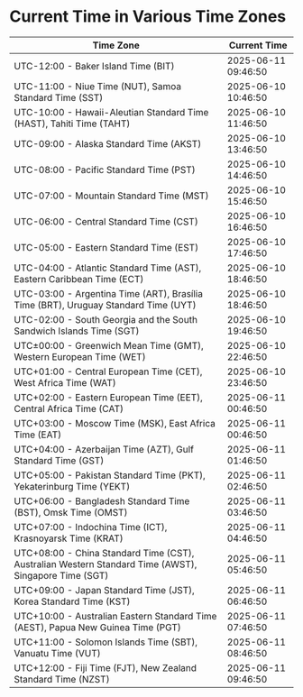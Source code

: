 # Current Time in Various Time Zones

| Time Zone | Current Time |
|-----------|--------------|
| UTC-12:00 - Baker Island Time (BIT) | 2025-06-11 09:46:50 |
| UTC-11:00 - Niue Time (NUT), Samoa Standard Time (SST) | 2025-06-10 10:46:50 |
| UTC-10:00 - Hawaii-Aleutian Standard Time (HAST), Tahiti Time (TAHT) | 2025-06-10 11:46:50 |
| UTC-09:00 - Alaska Standard Time (AKST) | 2025-06-10 13:46:50 |
| UTC-08:00 - Pacific Standard Time (PST) | 2025-06-10 14:46:50 |
| UTC-07:00 - Mountain Standard Time (MST) | 2025-06-10 15:46:50 |
| UTC-06:00 - Central Standard Time (CST) | 2025-06-10 16:46:50 |
| UTC-05:00 - Eastern Standard Time (EST) | 2025-06-10 17:46:50 |
| UTC-04:00 - Atlantic Standard Time (AST), Eastern Caribbean Time (ECT) | 2025-06-10 18:46:50 |
| UTC-03:00 - Argentina Time (ART), Brasília Time (BRT), Uruguay Standard Time (UYT) | 2025-06-10 18:46:50 |
| UTC-02:00 - South Georgia and the South Sandwich Islands Time (SGT) | 2025-06-10 19:46:50 |
| UTC±00:00 - Greenwich Mean Time (GMT), Western European Time (WET) | 2025-06-10 22:46:50 |
| UTC+01:00 - Central European Time (CET), West Africa Time (WAT) | 2025-06-10 23:46:50 |
| UTC+02:00 - Eastern European Time (EET), Central Africa Time (CAT) | 2025-06-11 00:46:50 |
| UTC+03:00 - Moscow Time (MSK), East Africa Time (EAT) | 2025-06-11 00:46:50 |
| UTC+04:00 - Azerbaijan Time (AZT), Gulf Standard Time (GST) | 2025-06-11 01:46:50 |
| UTC+05:00 - Pakistan Standard Time (PKT), Yekaterinburg Time (YEKT) | 2025-06-11 02:46:50 |
| UTC+06:00 - Bangladesh Standard Time (BST), Omsk Time (OMST) | 2025-06-11 03:46:50 |
| UTC+07:00 - Indochina Time (ICT), Krasnoyarsk Time (KRAT) | 2025-06-11 04:46:50 |
| UTC+08:00 - China Standard Time (CST), Australian Western Standard Time (AWST), Singapore Time (SGT) | 2025-06-11 05:46:50 |
| UTC+09:00 - Japan Standard Time (JST), Korea Standard Time (KST) | 2025-06-11 06:46:50 |
| UTC+10:00 - Australian Eastern Standard Time (AEST), Papua New Guinea Time (PGT) | 2025-06-11 07:46:50 |
| UTC+11:00 - Solomon Islands Time (SBT), Vanuatu Time (VUT) | 2025-06-11 08:46:50 |
| UTC+12:00 - Fiji Time (FJT), New Zealand Standard Time (NZST) | 2025-06-11 09:46:50 |
